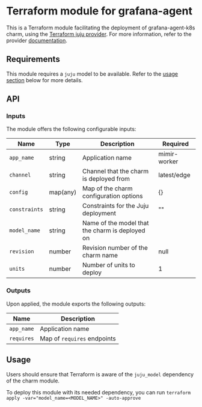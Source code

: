# Terraform module for grafana-agent


This is a Terraform module facilitating the deployment of grafana-agent-k8s charm, using the [Terraform juju provider](https://github.com/juju/terraform-provider-juju/). For more information, refer to the provider [documentation](https://registry.terraform.io/providers/juju/juju/latest/docs).


## Requirements
This module requires a `juju` model to be available. Refer to the [usage section](#usage) below for more details.

## API

### Inputs
The module offers the following configurable inputs:

| Name | Type | Description | Required |
| - | - | - | - |
| `app_name`| string | Application name | mimir-worker |
| `channel`| string | Channel that the charm is deployed from | latest/edge |
| `config`| map(any) | Map of the charm configuration options | {} |
| `constraints`| string | Constraints for the Juju deployment| "" |
| `model_name`| string | Name of the model that the charm is deployed on |  |
| `revision`| number | Revision number of the charm name | null |
| `units`| number | Number of units to deploy | 1 |

### Outputs
Upon applied, the module exports the following outputs:

| Name | Description |
| - | - |
| `app_name`|  Application name |
| `requires`|  Map of `requires` endpoints |

## Usage

Users should ensure that Terraform is aware of the `juju_model` dependency of the charm module.

To deploy this module with its needed dependency, you can run `terraform apply -var="model_name=<MODEL_NAME>" -auto-approve`
